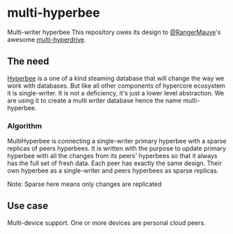 # multi-hyperbee
Multi-writer hyperbee
This repository owes its design to [@RangerMauve](https://github.com/RangerMauve)'s awesome [multi-hyperdrive](https://github.com/RangerMauve/multi-hyperdrive).

## The need
[Hyperbee](https://github.com/mafintosh/hyperbee) is a one of a kind steaming database that will change the way we work with databases. 
But like all other components of hypercore ecosystem it is single-writer. It is not a deficiency, it's just a lower level abstraction. 
We are using it to create a multi writer database hence the name multi-hyperbee.

### Algorithm
MultiHyperbee is connecting a single-writer primary hyperbee with a sparse replicas of peers hyperbees. 
It is written with the purpose to update primary hyperbee with all the changes from its peers' hyperbees so that it always has the full set of fresh data. 
Each peer has exactly the same design. Their own hyperbee as a single-writer and peers hyperbees as sparse replicas.

Note: Sparse here means only changes are replicated

## Use case
Multi-device support. One or more devices are personal cloud peers.
